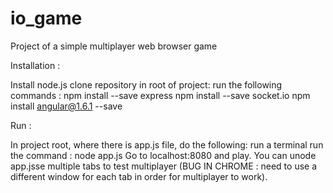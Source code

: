 # io_game
Project of a simple multiplayer web browser game

Installation :

Install node.js
clone repository
in root of project:
run the following commands :
npm install --save express
npm install --save socket.io
npm install angular@1.6.1 --save

Run :

In project root, where there is app.js file, do the following:
run a terminal
run the command : node app.js
Go to localhost:8080 and play. You can unode app.jsse multiple tabs to test multiplayer (BUG IN CHROME : need to use a different window for each tab in order for multiplayer to work).

